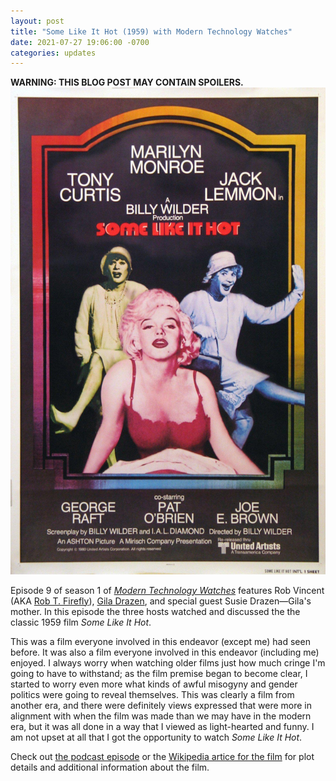 ```yaml
---
layout: post
title: "Some Like It Hot (1959) with Modern Technology Watches"
date: 2021-07-27 19:06:00 -0700
categories: updates
---
```

**WARNING: THIS BLOG POST MAY CONTAIN SPOILERS.**
![Film Poster for Some Like It Hot (1959)](/img/SomeLikeItHot.jpg)

Episode 9 of season 1 of *[Modern Technology Watches](https://modern.technology/)* features Rob Vincent (AKA [Rob T. Firefly](https://twitter.com/rob_t_firefly)), [Gila Drazen](https://twitter.com/gilahava704), and special guest Susie Drazen—Gila's mother. In this episode the three hosts watched and discussed the the classic 1959 film *Some Like It Hot*.

This was a film everyone involved in this endeavor (except me) had seen before. It was also a film everyone involved in this endeavor (including me) enjoyed. I always worry when watching older films just how much cringe I'm going to have to withstand; as the film premise began to become clear, I started to worry even more what kinds of awful misogyny and gender politics were going to reveal themselves. This was clearly a film from another era, and there were definitely views expressed that were more in alignment with when the film was made than we may have in the modern era, but it was all done in a way that I viewed as light-hearted and funny. I am not upset at all that I got the opportunity to watch *Some Like It Hot*.

Check out [the podcast episode](https://modern.technology/2019/11/18/modern-technology-watches-episode-109-some-like-it-hot-1959/) or the [Wikipedia artice for the film](https://en.wikipedia.org/wiki/Some_Like_It_Hot) for plot details and additional information about the film.
